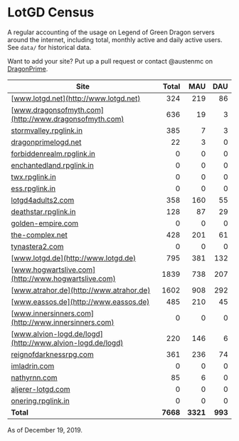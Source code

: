 # LotGD Census
A regular accounting of the usage on Legend of Green Dragon servers around the internet, including total, monthly active and daily active users. See `data/` for historical data.

Want to add your site? Put up a pull request or contact @austenmc on [DragonPrime](http://dragonprime.net).


Site | Total | MAU | DAU
--- | ---:| ---:| ---:
[www.lotgd.net](http://www.lotgd.net)|324|219|86
[www.dragonsofmyth.com](http://www.dragonsofmyth.com)|636|19|3
[stormvalley.rpglink.in](http://stormvalley.rpglink.in)|385|7|3
[dragonprimelogd.net](http://dragonprimelogd.net)|22|3|0
[forbiddenrealm.rpglink.in](http://forbiddenrealm.rpglink.in)|0|0|0
[enchantedland.rpglink.in](http://enchantedland.rpglink.in)|0|0|0
[twx.rpglink.in](http://twx.rpglink.in)|0|0|0
[ess.rpglink.in](http://ess.rpglink.in)|0|0|0
[lotgd4adults2.com](http://lotgd4adults2.com)|358|160|55
[deathstar.rpglink.in](http://deathstar.rpglink.in)|128|87|29
[golden-empire.com](http://golden-empire.com)|0|0|0
[the-complex.net](http://the-complex.net)|428|201|61
[tynastera2.com](http://tynastera2.com)|0|0|0
[www.lotgd.de](http://www.lotgd.de)|795|381|132
[www.hogwartslive.com](http://www.hogwartslive.com)|1839|738|207
[www.atrahor.de](http://www.atrahor.de)|1602|908|292
[www.eassos.de](http://www.eassos.de)|485|210|45
[www.innersinners.com](http://www.innersinners.com)|0|0|0
[www.alvion-logd.de/logd](http://www.alvion-logd.de/logd)|220|146|6
[reignofdarknessrpg.com](http://reignofdarknessrpg.com)|361|236|74
[imladrin.com](http://imladrin.com)|0|0|0
[nathyrnn.com](http://nathyrnn.com)|85|6|0
[aljerer-lotgd.com](http://aljerer-lotgd.com)|0|0|0
[onering.rpglink.in](http://onering.rpglink.in)|0|0|0
**Total**|**7668**|**3321**|**993**

As of December 19, 2019.

